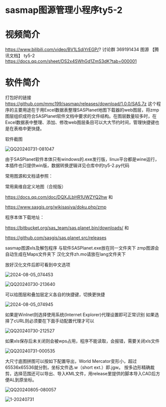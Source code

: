 # sasmap图源管理小程序ty5-2
# 视频简介 
https://www.bilibili.com/video/BV1LSdiYrEGP/? 
讨论群  369191434  图源 【腾讯文档】 ty5-2  
https://docs.qq.com/sheet/DS2x4SWhGd1ZmS3dK?tab=000001

# 软件简介 
打包好的链接 https://github.com/mmc199/sasmap/releases/download/1.0.0/SAS.7z 
这个程序的主要用途在于用Excel数据表整理SASPlanet地图下载器的web图层，将zmp图层组织成符合SASPlanet软件文档中要求的文件结构。在图层数量较多时，在Excel数据表中整理、添加、修改web图层条目可以大大节约时间，管理快捷键也是在表格中更快捷。
 
软件截图

![QQ20240731-081047](https://github.com/user-attachments/assets/6e0a3805-62b6-4d5f-8ff7-706021262f2b)

由于SASPlanet软件本体只有windows的.exe发行版，linux平台都是wine运行，本插件也只提供win版，数据转换逻辑详见仓库中的ty5-2.py代码

常用图源和文档请参照：

常用奥维自定义地图（合规版）  

https://docs.qq.com/doc/DQXJLbHR1UWZYQ2hw  和  

https://www.sasgis.org/wikisasiya/doku.php/zmp  

程序本体下载地址：   

https://bitbucket.org/sas_team/sas.planet.bin/downloads/  和  

https://github.com/sasgis/sas.planet.src/releases  

sasmap图源xls及解包程序
与软件SASPlanet.exe放在同一文件夹下
zmp图源会自动生成在Maps文件夹下
汉化文件zh.mo请放在lang文件夹下

放好汉化文件后即可看到中文选项

![2024-08-05_074453](https://github.com/user-attachments/assets/0b4f4722-a74c-48ab-9aa5-3f63abc45313)

![QQ20240730-213640](https://github.com/user-attachments/assets/57360c85-10bc-4009-bf0b-82db16bae0bb)

可以给图层和叠加层定义各自的快捷键，切换更快捷

![2024-08-05_074945](https://github.com/user-attachments/assets/21b688b4-d9f0-4da8-b14b-ec510724fb63)

如果是WinInet则选择使用系统(Internet Explorer)代理设置即可正常识别
如果选择了cURL则必须要在下面手动配置代理才可以

![QQ20240730-212527](https://github.com/user-attachments/assets/664454aa-a9ed-4c57-88c0-250f08b9cdc3)

如果xls保存后未关闭则会被wps占用，程序不能读取，会报错，需要关闭xls文件

![QQ20240731-000535](https://github.com/user-attachments/assets/29ddc164-b06e-464a-8be6-fd14aa712654)

大尺寸底图拼图可以按如下配置导出，World Mercator变形小，超过65536x65536就分割，坐标文件选.w（short ext.）即.jgw。
按多边形精确裁剪，选择范围还可以导出、导入KML文件，用release里提供的脚本导入CAD后方便AL到原坐标。

![QQ20240805-080057](https://github.com/user-attachments/assets/11642a70-3fee-4923-915b-7c0496bfc247)

![1-20240731](https://github.com/user-attachments/assets/1bcef6da-ff97-4d44-b512-8f44b61c0ec6)

